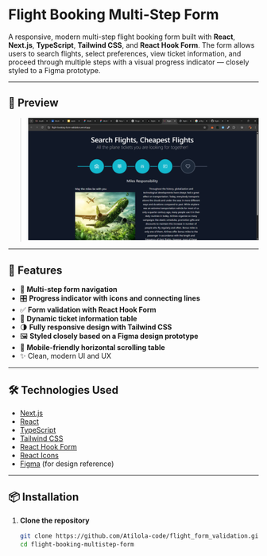 #  Flight Booking Multi-Step Form

A responsive, modern multi-step flight booking form built with **React**, **Next.js**, **TypeScript**, **Tailwind CSS**, and **React Hook Form**. 
The form allows users to search flights, select preferences, view ticket information, and proceed through multiple steps with a visual progress indicator — closely styled to a Figma prototype.

---

## 📸 Preview

> ![Project Screenshot](./public/preview.png)

---

## 🚀 Features

- 🔵 **Multi-step form navigation**
- 🎛️ **Progress indicator with icons and connecting lines**
- ✅ **Form validation with React Hook Form**
- 📄 **Dynamic ticket information table**
- 🌗 **Fully responsive design with Tailwind CSS**
- 🖼️ **Styled closely based on a Figma design prototype**
- 📱 **Mobile-friendly horizontal scrolling table**
- ✨ Clean, modern UI and UX

---

## 🛠️ Technologies Used

- [Next.js](https://nextjs.org/)
- [React](https://reactjs.org/)
- [TypeScript](https://www.typescriptlang.org/)
- [Tailwind CSS](https://tailwindcss.com/)
- [React Hook Form](https://react-hook-form.com/)
- [React Icons](https://react-icons.github.io/react-icons/)
- [Figma](https://www.figma.com/) (for design reference)

---

## 📦 Installation

1. **Clone the repository**
   ```bash
   git clone https://github.com/Atilola-code/flight_form_validation.git
   cd flight-booking-multistep-form
